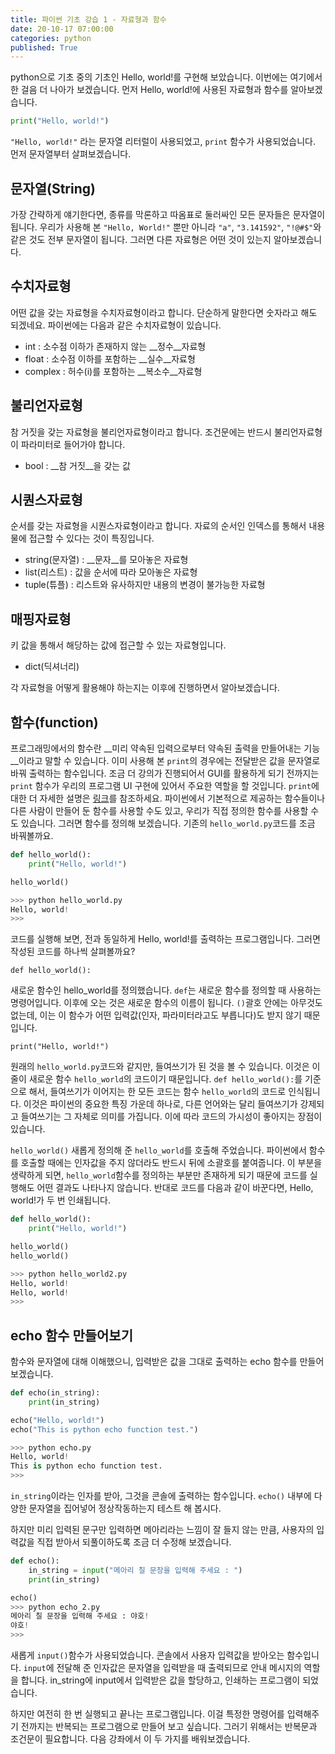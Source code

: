 ```yaml
---
title: 파이썬 기초 강습 1 - 자료형과 함수
date: 20-10-17 07:00:00
categories: python
published: True
---
```


python으로 기초 중의 기초인 Hello, world!를 구현해 보았습니다. 이번에는 여기에서 한 걸음 더 나아가 보겠습니다. 먼저 Hello, world!에 사용된 자료형과 함수를 알아보겠습니다.

```python
print("Hello, world!")
```

`"Hello, world!"` 라는 문자열 리터럴이 사용되었고, `print` 함수가 사용되었습니다. 먼저 문자열부터 살펴보겠습니다.

## 문자열(String)
가장 간략하게 얘기한다면, 종류를 막론하고 따옴표로 둘러싸인 모든 문자들은 문자열이 됩니다. 우리가 사용해 본 `"Hello, World!"` 뿐만 아니라 `"a"`, `"3.141592"`, `"!@#$"`와 같은 것도 전부 문자열이 됩니다. 그러면 다른 자료형은 어떤 것이 있는지 알아보겠습니다.

## 수치자료형
어떤 값을 갖는 자료형을 수치자료형이라고 합니다. 단순하게 말한다면 숫자라고 해도 되겠네요. 파이썬에는 다음과 같은 수치자료형이 있습니다.

- int : 소수점 이하가 존재하지 않는 __정수__자료형
- float : 소수점 이하를 포함하는 __실수__자료형
- complex : 허수(i)를 포함하는 __복소수__자료형

## 불리언자료형
참 거짓을 갖는 자료형을 불리언자료형이라고 합니다. 조건문에는 반드시 불리언자료형이 파라미터로 들어가야 합니다.

- bool : __참 거짓__을 갖는 값

## 시퀀스자료형
순서를 갖는 자료형을 시퀀스자료형이라고 합니다. 자료의 순서인 인덱스를 통해서 내용물에 접근할 수 있다는 것이 특징입니다.

- string(문자열) : __문자__를 모아놓은 자료형
- list(리스트) : 값을 순서에 따라 모아놓은 자료형
- tuple(튜플) : 리스트와 유사하지만 내용의 변경이 불가능한 자료형

## 매핑자료형
키 값을 통해서 해당하는 값에 접근할 수 있는 자료형입니다.

- dict(딕셔너리)

각 자료형을 어떻게 활용해야 하는지는 이후에 진행하면서 알아보겠습니다.

## 함수(function)
프로그래밍에서의 함수란 __미리 약속된 입력으로부터 약속된 출력을 만들어내는 기능__이라고 말할 수 있습니다. 이미 사용해 본 `print`의 경우에는 전달받은 값을 문자열로 바꿔 출력하는 함수입니다.
조금 더 강의가 진행되어서 GUI를 활용하게 되기 전까지는 `print` 함수가 우리의 프로그램 UI 구현에 있어서 주요한 역할을 할 것입니다. `print`에 대한 더 자세한 설명은 [링크]("https://docs.python.org/3/library/functions.html#print")를 참조하세요.
파이썬에서 기본적으로 제공하는 함수들이나 다른 사람이 만들어 둔 함수를 사용할 수도 있고, 우리가 직접 정의한 함수를 사용할 수도 있습니다. 그러면 함수를 정의해 보겠습니다. 기존의 `hello_world.py`코드를 조금 바꿔볼까요.

```python
def hello_world():
    print("Hello, world!")

hello_world()

>>> python hello_world.py
Hello, world!
>>>
```

코드를 실행해 보면, 전과 동일하게 Hello, world!를 출력하는 프로그램입니다. 그러면 작성된 코드를 하나씩 살펴볼까요?

`def hello_world():`

새로운 함수인 hello_world를 정의했습니다. `def`는 새로운 함수를 정의할 때 사용하는 명령어입니다. 이후에 오는 것은 새로운 함수의 이름이 됩니다. `()`괄호 안에는 아무것도 없는데, 이는 이 함수가 어떤 입력값(인자, 파라미터라고도 부릅니다)도 받지 않기 때문입니다.

`print("Hello, world!")`

원래의 `hello_world.py`코드와 같지만, 들여쓰기가 된 것을 볼 수 있습니다. 이것은 이 줄이 새로운 함수 `hello_world`의 코드이기 때문입니다. `def hello_world():`를 기준으로 해서, 들여쓰기가 이어지는 한 모든 코드는 함수 `hello_world`의 코드로 인식됩니다. 이것은 파이썬의 중요한 특징 가운데 하나로, 다른 언어와는 달리 들여쓰기가 강제되고 들여쓰기는 그 자체로 의미를 가집니다. 이에 따라 코드의 가시성이 좋아지는 장점이 있습니다.

`hello_world()`
새롭게 정의해 준 `hello_world`를 호출해 주었습니다. 파이썬에서 함수를 호출할 때에는 인자값을 주지 않더라도 반드시 뒤에 소괄호를 붙여줍니다. 이 부분을 생략하게 되면, `hello_world`함수를 정의하는 부분만 존재하게 되기 때문에 코드를 실행해도 어떤 결과도 나타나지 않습니다. 반대로 코드를 다음과 같이 바꾼다면, Hello, world!가 두 번 인쇄됩니다.

```python
def hello_world():
    print("Hello, world!")

hello_world()
hello_world()

>>> python hello_world2.py
Hello, world!
Hello, world!
>>>
```

## echo 함수 만들어보기
함수와 문자열에 대해 이해했으니, 입력받은 값을 그대로 출력하는 echo 함수를 만들어보겠습니다.
```python
def echo(in_string):
    print(in_string)

echo("Hello, world!")
echo("This is python echo function test.")

>>> python echo.py
Hello, world!
This is python echo function test.
>>>
```

`in_string`이라는 인자를 받아, 그것을 콘솔에 출력하는 함수입니다. `echo()` 내부에 다양한 문자열을 집어넣어 정상작동하는지 테스트 해 봅시다.

하지만 미리 입력된 문구만 입력하면 메아리라는 느낌이 잘 들지 않는 만큼, 사용자의 입력값을 직접 받아서 되풀이하도록 조금 더 수정해 보겠습니다.

```python
def echo():
    in_string = input("메아리 칠 문장을 입력해 주세요 : ")
    print(in_string)

echo()
>>> python echo_2.py
메아리 칠 문장을 입력해 주세요 : 야호!
야호!
>>>
```

새롭게 `input()`함수가 사용되었습니다. 콘솔에서 사용자 입력값을 받아오는 함수입니다. `input`에 전달해 준 인자값은 문자열을 입력받을 때 출력되므로 안내 메시지의 역할을 합니다.
in_string에 input에서 입력받은 값을 할당하고, 인쇄하는 프로그램이 되었습니다.

하지만 여전히 한 번 실행되고 끝나는 프로그램입니다. 이걸 특정한 명령어를 입력해주기 전까지는 반복되는 프로그램으로 만들어 보고 싶습니다. 그러기 위해서는 반복문과 조건문이 필요합니다. 다음 강좌에서 이 두 가지를 배워보겠습니다.
